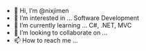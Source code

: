 - 👋 Hi, I’m @nixjimen
- 👀 I’m interested in ... Software Development
- 🌱 I’m currently learning ... C#, .NET, MVC
- 💞️ I’m looking to collaborate on ...
- 📫 How to reach me ...

<!---
nixjimen/nixjimen is a ✨ special ✨ repository because its `README.md` (this file) appears on your GitHub profile.
You can click the Preview link to take a look at your changes.
--->

